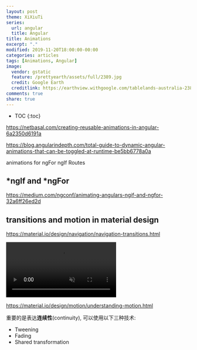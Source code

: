 ```yaml
---
layout: post
theme: XiXiuTi
series: 
  url: angular
  title: Angular
title: Animations
excerpt: "."
modified: 2019-11-20T18:00:00-00:00
categories: articles
tags: [Animations, Angular]
image:
  vendor: gstatic
  feature: /prettyearth/assets/full/2389.jpg
  credit: Google Earth
  creditlink: https://earthview.withgoogle.com/tablelands-australia-2389
comments: true
share: true
---
```


* TOC
{:toc}

https://netbasal.com/creating-reusable-animations-in-angular-6a2350d6191a

https://blog.angularindepth.com/total-guide-to-dynamic-angular-animations-that-can-be-toggled-at-runtime-be5bb6778a0a

animations for ngFor ngIf Routes

## *ngIf and *ngFor

https://medium.com/ngconf/animating-angulars-ngif-and-ngfor-32a6ff26ed2d

## transitions and motion in material design

https://material.io/design/navigation/navigation-transitions.html

<video class="video-player__video animatable js-video-player js-video-load anim-appear" loop="" muted="" preload="metadata" tabindex="0">
<source data-src="https://storage.googleapis.com/spec-host-backup/mio-design%2Fassets%2F1sbzILJWnNXJ5ClE9Q_cMULMTv3PfP3Ch%2Fpeertransitions-1-spec.mp4" src="https://storage.googleapis.com/spec-host-backup/mio-design%2Fassets%2F1sbzILJWnNXJ5ClE9Q_cMULMTv3PfP3Ch%2Fpeertransitions-1-spec.mp4" type="video/mp4"> </video>

https://material.io/design/motion/understanding-motion.html

重要的是表达**连续性**(continuity), 可以使用以下三种技术:

* Tweening
* Fading
* Shared transformation
